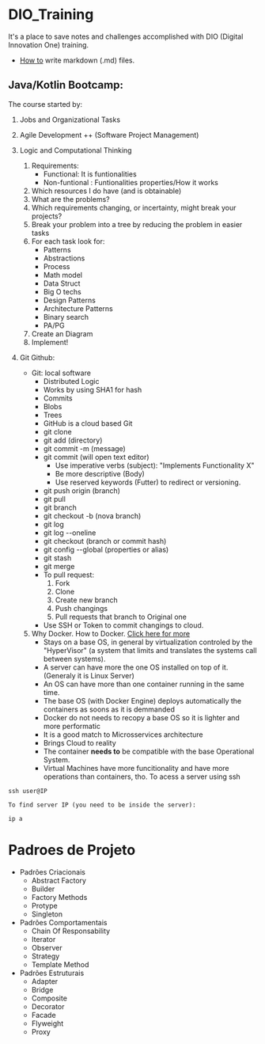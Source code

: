 # DIO_Training

It's a place to save notes and challenges accomplished with DIO (Digital Innovation One) training.

 - [How to](https://www.markdownguide.org/basic-syntax/) write markdown (.md) files.

## Java/Kotlin Bootcamp:

The course started by:

 1. Jobs and Organizational Tasks
 
 2. Agile Development ++ (Software Project Management)

 3. Logic and Computational Thinking
    1. Requirements:
        - Functional: It is funtionalities 
        - Non-funtional : Funtionalities properties/How it works
    2. Which resources I do have (and is obtainable)
    3. What are the problems?
    4. Which requirements changing, or incertainty, might break your projects?
    5. Break your problem into a tree by reducing the problem in easier tasks
    6. For each task look for:
        - Patterns
        - Abstractions
        - Process
        - Math model
        - Data Struct
        - Big O techs
        - Design Patterns
        - Architecture Patterns 
        - Binary search
        - PA/PG
    7. Create an Diagram
    8. Implement!

 4. Git Github:
    - Git: local software
        - Distributed Logic
        - Works by using SHA1 for hash
        - Commits
        - Blobs
        - Trees
        - GitHub is a cloud based Git
        - git clone
        - git add (directory)
        - git commit -m (message)
        - git commit (will open text editor)
            - Use imperative verbs (subject): "Implements Functionality X"
            - Be more descriptive (Body)
            - Use reserved keywords (Futter) to redirect or versioning.
        - git push origin (branch)
        - git pull
        - git branch
        - git checkout -b (nova branch)
        - git log
        - git log --oneline
        - git checkout (branch or commit hash)
        - git config --global (properties or alias)
        - git stash
        - git merge
        - To pull request:
            1. Fork
            2. Clone
            3. Create new branch
            4. Push changings
            5. Pull requests that branch to Original one
        - Use SSH or Token to commit changings to cloud.
        
    5. Why Docker. How to Docker. [Click here for more](https://github.com/gui-sa/DIO_Training/Docker_Lessons)
        - Stays on a base OS, in general by virtualization controled by the "HyperVisor" (a system that limits and translates the systems call between systems).
        - A server can have more the one OS installed on top of it.(Generaly it is Linux Server)
        - An OS can have more than one container running in the same time.
        - The base OS (with Docker Engine) deploys automatically the containers as soons as it is demmanded
        - Docker do not needs to recopy a base OS so it is lighter and more performatic
        - It is a good match to Microsservices architecture
        - Brings Cloud to reality
        - The container **needs to** be compatible with the base Operational System.
        - Virtual Machines have more funcitionality and have more operations than containers, tho.
    To acess a server using ssh 
~~~
ssh user@IP
~~~
    To find server IP (you need to be inside the server):
~~~
ip a
~~~
    
# Padroes de Projeto
 - Padrões Criacionais
   - Abstract Factory
   - Builder
   - Factory Methods
   - Protype
   - Singleton
 - Padrões Comportamentais
   - Chain Of Responsability
   - Iterator
   - Observer
   - Strategy
   - Template Method
 - Padrões Estruturais
   - Adapter
   - Bridge
   - Composite
   - Decorator
   - Facade
   - Flyweight
   - Proxy